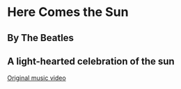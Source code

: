 #  Here Comes the Sun
## By The Beatles
## A light-hearted celebration of the sun

[Original music video](https://www.youtube.com/watch?v=WlyPfBrZr3s)